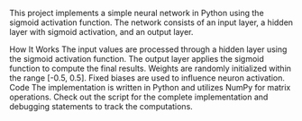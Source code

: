 This project implements a simple neural network in Python using the sigmoid activation function. The network consists of an input layer, a hidden layer with sigmoid activation, and an output layer.

How It Works
The input values are processed through a hidden layer using the sigmoid activation function.
The output layer applies the sigmoid function to compute the final results.
Weights are randomly initialized within the range [-0.5, 0.5].
Fixed biases are used to influence neuron activation.
Code
The implementation is written in Python and utilizes NumPy for matrix operations. Check out the script for the complete implementation and debugging statements to track the computations.








